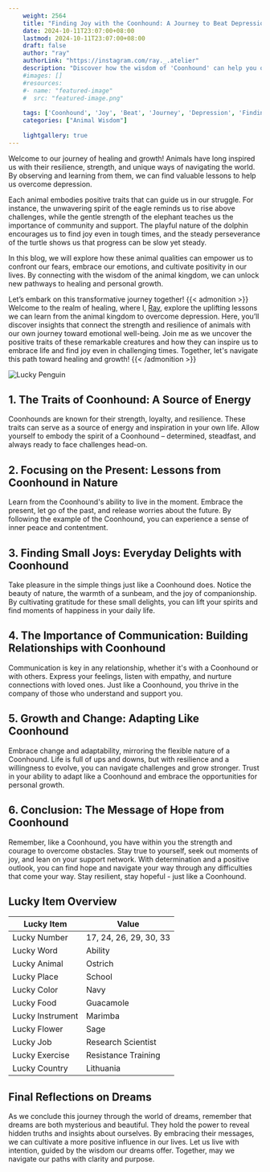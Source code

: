 ```yaml
---
    weight: 2564
    title: "Finding Joy with the Coonhound: A Journey to Beat Depression"  # Assuming 'title' column exists
    date: 2024-10-11T23:07:00+08:00
    lastmod: 2024-10-11T23:07:00+08:00
    draft: false
    author: "ray"
    authorLink: "https://instagram.com/ray._.atelier"
    description: "Discover how the wisdom of 'Coonhound' can help you overcome depression and find joy in your life journey."
    #images: []
    #resources:
    #- name: "featured-image"
    #  src: "featured-image.png"
    
    tags: ['Coonhound', 'Joy', 'Beat', 'Journey', 'Depression', 'Finding']
    categories: ["Animal Wisdom"]
    
    lightgallery: true
---
```

    
Welcome to our journey of healing and growth! Animals have long inspired us with their resilience, strength, and unique ways of navigating the world. By observing and learning from them, we can find valuable lessons to help us overcome depression.

Each animal embodies positive traits that can guide us in our struggle. For instance, the unwavering spirit of the eagle reminds us to rise above challenges, while the gentle strength of the elephant teaches us the importance of community and support. The playful nature of the dolphin encourages us to find joy even in tough times, and the steady perseverance of the turtle shows us that progress can be slow yet steady.

In this blog, we will explore how these animal qualities can empower us to confront our fears, embrace our emotions, and cultivate positivity in our lives. By connecting with the wisdom of the animal kingdom, we can unlock new pathways to healing and personal growth.

Let’s embark on this transformative journey together!
{{< admonition >}}
Welcome to the realm of healing, where I, [Ray](https://instagram.com/ray._.atelier), explore the uplifting lessons we can learn from the animal kingdom to overcome depression. Here, you’ll discover insights that connect the strength and resilience of animals with our own journey toward emotional well-being. Join me as we uncover the positive traits of these remarkable creatures and how they can inspire us to embrace life and find joy even in challenging times. Together, let's navigate this path toward healing and growth!
{{< /admonition >}}

![Lucky Penguin](https://cdn.pixabay.com/photo/2024/09/07/02/34/penguins-9028827_1280.jpg "Lucky Penguin")

## 1. The Traits of Coonhound: A Source of Energy
Coonhounds are known for their strength, loyalty, and resilience. These traits can serve as a source of energy and inspiration in your own life. Allow yourself to embody the spirit of a Coonhound – determined, steadfast, and always ready to face challenges head-on.

## 2. Focusing on the Present: Lessons from Coonhound in Nature
Learn from the Coonhound's ability to live in the moment. Embrace the present, let go of the past, and release worries about the future. By following the example of the Coonhound, you can experience a sense of inner peace and contentment.

## 3. Finding Small Joys: Everyday Delights with Coonhound
Take pleasure in the simple things just like a Coonhound does. Notice the beauty of nature, the warmth of a sunbeam, and the joy of companionship. By cultivating gratitude for these small delights, you can lift your spirits and find moments of happiness in your daily life.

## 4. The Importance of Communication: Building Relationships with Coonhound
Communication is key in any relationship, whether it's with a Coonhound or with others. Express your feelings, listen with empathy, and nurture connections with loved ones. Just like a Coonhound, you thrive in the company of those who understand and support you.

## 5. Growth and Change: Adapting Like Coonhound
Embrace change and adaptability, mirroring the flexible nature of a Coonhound. Life is full of ups and downs, but with resilience and a willingness to evolve, you can navigate challenges and grow stronger. Trust in your ability to adapt like a Coonhound and embrace the opportunities for personal growth.

## 6. Conclusion: The Message of Hope from Coonhound
Remember, like a Coonhound, you have within you the strength and courage to overcome obstacles. Stay true to yourself, seek out moments of joy, and lean on your support network. With determination and a positive outlook, you can find hope and navigate your way through any difficulties that come your way. Stay resilient, stay hopeful - just like a Coonhound.


## Lucky Item Overview
| Lucky Item          | Value              |
|---------------|--------------------|
| Lucky Number        | 17, 24, 26, 29, 30, 33  |
| Lucky Word          | Ability |
| Lucky Animal        | Ostrich |
| Lucky Place         | School     |
| Lucky Color         | Navy     |
| Lucky Food          | Guacamole      |
| Lucky Instrument    | Marimba |
| Lucky Flower        | Sage    |
| Lucky Job           | Research Scientist       |
| Lucky Exercise      | Resistance Training  |
| Lucky Country       | Lithuania    |


##  Final Reflections on Dreams

As we conclude this journey through the world of dreams, remember that dreams are both mysterious and beautiful. They hold the power to reveal hidden truths and insights about ourselves. By embracing their messages, we can cultivate a more positive influence in our lives. Let us live with intention, guided by the wisdom our dreams offer. Together, may we navigate our paths with clarity and purpose.
